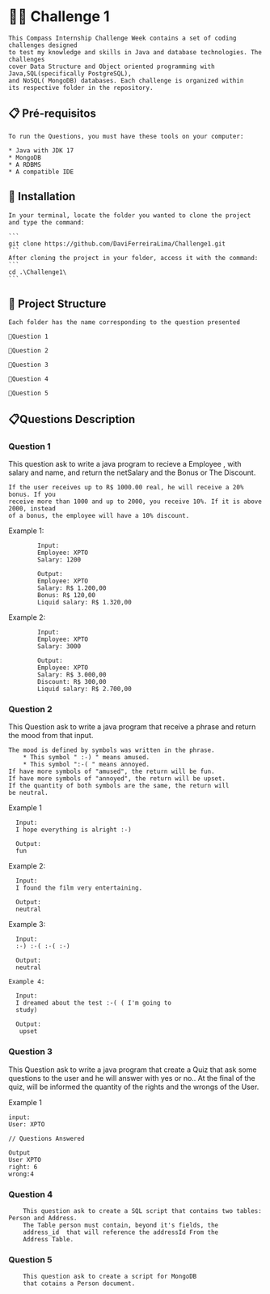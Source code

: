 #  👨‍💻 Challenge 1
    This Compass Internship Challenge Week contains a set of coding challenges designed 
    to test my knowledge and skills in Java and database technologies. The challenges
    cover Data Structure and Object oriented programming with Java,SQL(specifically PostgreSQL),
    and NoSQL( MongoDB) databases. Each challenge is organized within
    its respective folder in the repository.  
  
  
## 📋 Pré-requisitos

    To run the Questions, you must have these tools on your computer:

    * Java with JDK 17
    * MongoDB
    * A RDBMS 
    * A compatible IDE
  

## 🔧 Installation

    In your terminal, locate the folder you wanted to clone the project and type the command:

    ```
    git clone https://github.com/DaviFerreiraLima/Challenge1.git
    ```
    After cloning the project in your folder, access it with the command:
    ```
    cd .\Challenge1\
    ```
## 📂 Project Structure
    Each folder has the name corresponding to the question presented

    📁Question 1 
      
    📁Question 2

    📁Question 3

    📁Question 4

    📁Question 5

  
  ## 📋Questions Description
  
   ### Question 1

   This question ask to write a java program to recieve a Employee , with salary and name, 
   and return the netSalary and the Bonus or The Discount.
   
    If the user receives up to R$ 1000.00 real, he will receive a 20% bonus. If you
    receive more than 1000 and up to 2000, you receive 10%. If it is above 2000, instead
    of a bonus, the employee will have a 10% discount.
    
   Example 1:
        
            Input:
            Employee: XPTO
            Salary: 1200

            Output:
            Employee: XPTO
            Salary: R$ 1.200,00
            Bonus: R$ 120,00
            Liquid salary: R$ 1.320,00
            
   Example 2:
        
            Input:
            Employee: XPTO
            Salary: 3000

            Output:
            Employee: XPTO
            Salary: R$ 3.000,00
            Discount: R$ 300,00
            Liquid salary: R$ 2.700,00

        
          

   ### Question 2
   
   This Question ask to write a java program that receive a phrase and return the mood from that input.
   
    The mood is defined by symbols was written in the phrase.
        * This symbol " :-) " means amused.
        * This symbol ":-( " means annoyed.
    If have more symbols of "amused", the return will be fun.
    If have more symbols of "annoyed", the return will be upset.
    If the quantity of both symbols are the same, the return will 
    be neutral.
    
   Example 1

      Input:
      I hope everything is alright :-) 
      
      Output:
      fun
      
   Example 2:
   
      Input:
      I found the film very entertaining. 
      
      Output:
      neutral
      
   Example 3:
   
      Input:
      :-) :-( :-( :-)
      
      Output:
      neutral
      
    Example 4:
    
      Input:
      I dreamed about the test :-( ( I'm going to
      study)
      
      Output:
       upset

   ### Question 3
   This Question ask to write a java program that create a Quiz that
      ask some questions to the user and he will answer with yes or no.. At the final
      of the quiz, will be informed the quantity of the rights and the
      wrongs of the User.
      
   Example 1
   
    input:
    User: XPTO
    
    // Questions Answered
    
    Output
    User XPTO
    right: 6
    wrong:4
      

   ### Question 4
        This question ask to create a SQL script that contains two tables: Person and Address.
        The Table person must contain, beyond it's fields, the 
        address_id  that will reference the addressId From the
        Address Table.

   ### Question 5
        This question ask to create a script for MongoDB 
        that cotains a Person document.
    